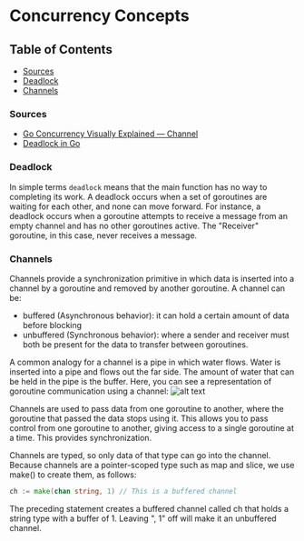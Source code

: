 # Concurrency Concepts

## Table of Contents

- [Sources](#sources)
- [Deadlock](#deadlock)
- [Channels](#channels)

### Sources

- [Go Concurrency Visually Explained — Channel](https://blog.stackademic.com/go-concurrency-visually-explained-channel-c6f88070aafa)
- [Deadlock in Go](https://www.naukri.com/code360/library/go-deadlock-and-select-statement)

### Deadlock

In simple terms `deadlock` means that the main function has no way to completing its work. A deadlock occurs when a set of goroutines are waiting for each other, and none can move forward. For instance, a deadlock occurs when a goroutine attempts to receive a message from an empty channel and has no other goroutines active. The "Receiver" goroutine, in this case, never receives a message.

### Channels

Channels provide a synchronization primitive in which data is inserted into a channel by a goroutine and removed by another goroutine. A channel can be:

- buffered (Asynchronous behavior): it can hold a certain amount of data before blocking
- unbuffered (Synchronous behavior): where a sender and receiver must both be present for the data to transfer between goroutines.

A common analogy for a channel is a pipe in which water flows. Water is inserted into a pipe and flows out the far side. The amount of water that can be held in the pipe is the buffer. Here, you can see a representation of goroutine communication using a channel:
![alt text](https://media.licdn.com/dms/image/D4D12AQGj5PuALp_rYQ/article-cover_image-shrink_600_2000/0/1686644477298?e=2147483647&v=beta&t=S5bkUKsp2uwTPRY_38aCRCDZ0DqZp55B6m2fjM_hYpk)

Channels are used to pass data from one goroutine to another, where the goroutine that passed the data stops using it. This allows you to pass control from one goroutine to another, giving access to a single goroutine at a time. This provides synchronization.

Channels are typed, so only data of that type can go into the channel. Because channels are a pointer-scoped type such as map and slice, we use make() to create them, as follows:

```go
ch := make(chan string, 1) // This is a buffered channel
```

The preceding statement creates a buffered channel called ch that holds a string type with a buffer of 1. Leaving ", 1" off will make it an unbuffered channel.
